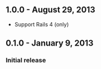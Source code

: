 ## 1.0.0 - August 29, 2013

- Support Rails 4 (only)

## 0.1.0 - January 9, 2013

### Initial release

<!--- The following link definition list is generated by PimpMyChangelog --->
[@rymai]: https://github.com/rymai

